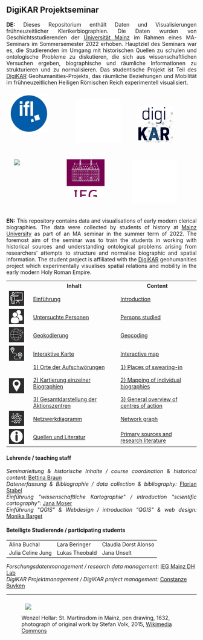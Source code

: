<h2>DigiKAR Projektseminar</h2>

<p align="justify"><strong>DE:</strong> Dieses Repositorium enthält Daten und Visualisierungen frühneuzeitlicher Klerikerbiographien. Die Daten wurden von Geschichtsstudierenden der <a href="https://www.uni-mainz.de/">Universität Mainz</a> im Rahmen eines MA-Seminars im Sommersemester 2022 erhoben. Hauptziel des Seminars war es, die Studierenden im Umgang mit historischen Quellen zu schulen und ontologische Probleme zu diskutieren, die sich aus wissenschaftlichen Versuchen ergeben, biographische und räumliche Informationen zu strukturieren und zu normalisieren. Das studentische Projekt ist Teil des <a href="https://digikar.eu/">DigiKAR</a> Geohumanities-Projekts, das räumliche Beziehungen und Mobilität im frühneuzeitlichen Heiligen Römischen Reich experimentell visualisiert.</p>

<div class="container" align="center">
<img src="./assets/WhiteBox.png" width="120px" style="padding:20px" style="float:left"/>
    <a href="https://digikar.eu/"><img src="./Logos_DigiKAR/DigiKAR_logo-small.png" width="95px" style="padding:20px" style="float:left"/></a>
    <a href="https://leibniz-ifl.de/"><img src="./Logos_DigiKAR/logo_ifl.jpg" width="100px" style="padding:10px; float:left"/></a> 
    <a href="https://www.uni-mainz.de/"><img src="./Logos_DigiKAR/Johannes_Gutenberg-Universit%C3%A4t_Mainz_logo.png" width="100px" style="padding:20px; float:left"/></a>
    <a href="https://www.ieg-mainz.de/"><img src="./Logos_DigiKAR/logo_ieg.jpg" width="100px" style="padding:20px; float:left"/></a>
    <img src="./assets/WhiteBox.png" width="120px" style="padding:20px" style="float:left"/>
</div>

<p align="justify"><strong>EN:</strong> This repository contains data and visualisations of early modern clerical biographies. The data were collected by students of history at <a href="https://www.uni-mainz.de/eng/">Mainz University</a> as part of an MA seminar in the summer term of 2022. The foremost aim of the seminar was to train the students in working with historical sources and understanding ontological problems arising from researchers' attempts to structure and normalise biographic and spatial information. The student project is affiliated with the <a href="https://digikar.eu/">DigiKAR</a> geohumanities project which experimentally visualises spatial relations and mobility in the early modern Holy Roman Empire.</p>

<table border="0" style="width: 100%" align="center" style="padding:20px" cellspacing="0" cellpadding="0">
<tr>
    <th style="width:50px"></th>
    <th>Inhalt                              </th>
    <th>Content                             </th>
  </tr>
  <tr>
    <td><img src="./assets/introduction.png" alt="drawing" width="40" style="horizontal-align:middle"/></td>
    <td><a href="https://ieg-dhr.github.io/DigiKAR_Projektseminar/introduction_DE.html">Einführung</a></td>
    <td><a href="https://ieg-dhr.github.io/DigiKAR_Projektseminar/introduction_EN.html">Introduction</a></td>
  </tr>
  <tr>
    <td><img src="./assets/persons.png" alt="drawing" width="40" style="horizontal-align:middle"/></td>
    <td><a href="https://ieg-dhr.github.io/DigiKAR_Projektseminar/information_DE.html">Untersuchte Personen</a></td>
    <td><a href="https://ieg-dhr.github.io/DigiKAR_Projektseminar/information_EN.html">Persons studied</a></td>
  </tr>
   <tr>
    <td><img src="./assets/geocoding.png" alt="drawing" width="40" style="horizontal-align:middle"/></td>
    <td><a href="https://ieg-dhr.github.io/DigiKAR_Projektseminar/geocoding_DE.html">Geokodierung</a></td>
    <td><a href="https://ieg-dhr.github.io/DigiKAR_Projektseminar/geocoding_EN.html">Geocoding</a></td>
  </tr>
  <tr>
    <td><img src="./assets/map1.png" alt="drawing" width="40" style="horizontal-align:middle"/></td>
    <td><a href="https://ieg-dhr.github.io/DigiKAR_Projektseminar/interactive-map_DE.html">Interaktive Karte</a></td>
    <td><a href="https://ieg-dhr.github.io/DigiKAR_Projektseminar/interactive-map_EN.html">Interactive map</a></td>
  </tr>
  <tr>
    <td><img src="./assets/map2.png" alt="drawing" width="40" style="horizontal-align:middle"/></td>
    <td>
     <a href="https://ieg-dhr.github.io/DigiKAR_Projektseminar/Maps1_DE.html">1) Orte der Aufschwörungen</a><br><br>
     <a href="https://ieg-dhr.github.io/DigiKAR_Projektseminar/Maps2_DE.html">2) Kartierung einzelner Biographien</a><br><br>
     <a href="https://ieg-dhr.github.io/DigiKAR_Projektseminar/Maps3_DE.html">3) Gesamtdarstellung der Aktionszentren</a><br>
   </td>
    <td>
     <a href="https://ieg-dhr.github.io/DigiKAR_Projektseminar/Maps1_EN.html">1) Places of swearing-in</a><br><br>
     <a href="https://ieg-dhr.github.io/DigiKAR_Projektseminar/Maps2_EN.html">2) Mapping of individual biographies</a><br><br>
     <a href="https://ieg-dhr.github.io/DigiKAR_Projektseminar/Maps3_EN.html">3) General overview of centres of action</a><br>
    </td>
  </tr>
   <tr>
    <td><img src="./assets/network.png" alt="drawing" width="40" style="horizontal-align:middle"/></td>
    <td><a href="https://ieg-dhr.github.io/DigiKAR_Projektseminar/network-graph_DE.html">Netzwerkdiagramm</a></td>
    <td><a href="https://ieg-dhr.github.io/DigiKAR_Projektseminar/network-graph_EN.html">Network graph</a></td>
  </tr>
   <tr>
    <td><img src="./assets/information.png" alt="drawing" width="40" style="horizontal-align:middle"/></td>
    <td><a href="https://ieg-dhr.github.io/DigiKAR_Projektseminar/sources_DE.html">Quellen und Literatur</a></td>
    <td><a href="https://ieg-dhr.github.io/DigiKAR_Projektseminar/sources_EN.html">Primary sources and research literature</a></td>
  </tr>
</table> 

<h4>Lehrende / teaching staff</h4>
<p align="justify">
<em>Seminarleitung & historische Inhalte / course coordination & historical content:</em> <a href="https://neueregeschichte.uni-mainz.de/mitarbeiter/apl-prof-dr-bettina-braun/">Bettina Braun</a><br>
<em>Datenerfassung & Bibliographie / data collection & bibliography:</em> <a href="https://neueregeschichte.uni-mainz.de/florian-stabel-m-a-m-ed-diplom-archivar-fh/">Florian Stabel</a><br>
<em>Einführung "wissenschaftliche Kartographie" / introduction "scientific cartography":</em> <a href="https://leibniz-ifl.de/institut/personen/moser-jana">Jana Moser</a><br>
<em>Einführung "QGIS" & Webdesign / introduction "QGIS" & web design:</em> <a href="https://github.com/MonikaBarget">Monika Barget</a><br> 

<h4>Beteiligte Studierende / participating students</h4>

 <table border="0" style="width: 90%" align="center" style="padding: 30px">
  <tr style="width:200px">
    <td>Alina Buchal</td>
    <td>Lara Beringer</td>
    <td>Claudia Dorst Alonso</td>
  </tr>
  <tr style="width:200px">
    <td>Julia Celine Jung</td>
    <td>Lukas Theobald</td>
    <td>Jana Unselt</td>
  </tr>
</table> 

<em>Forschungsdatenmanagement / research data management:</em> <a href="https://www.ieg-mainz.de/en/research/digital_historical_research/dh-lab">IEG Mainz DH Lab</a><br> 
<em>DigiKAR Projektmanagement / DigiKAR project management:</em> <a href="https://www.ieg-mainz.de/en/institute/people/buyken">Constanze Buyken</a><br>

<hr>
<figure>
<img src="https://upload.wikimedia.org/wikipedia/commons/a/af/Wenzel_Hollar_Mainzer_Dom_1632.jpg" width="650px" style="padding: 10px" style="horizontal-align:middle"/> 
<figcaption>Wenzel Hollar: St. Martinsdom in Mainz, pen drawing, 1632, photograph of original work by Stefan Volk, 2015, <a href="https://commons.wikimedia.org/wiki/File:Wenzel_Hollar_Mainzer_Dom_1632.jpg">Wikimedia Commons</a></figcaption>
</figure> 


